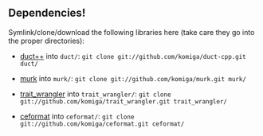 
## Dependencies!

Symlink/clone/download the following libraries here (take care they go
into the proper directories):

* [duct++](/komiga/duct-cpp) into `duct/`:
  `git clone git://github.com/komiga/duct-cpp.git duct/`

* [murk](/komiga/murk) into `murk/`:
  `git clone git://github.com/komiga/murk.git murk/`

* [trait_wrangler](/komiga/trait_wrangler) into `trait_wrangler/`:
  `git clone git://github.com/komiga/trait_wrangler.git trait_wrangler/`

* [ceformat](/komiga/ceformat) into `ceformat/`:
  `git clone git://github.com/komiga/ceformat.git ceformat/`
